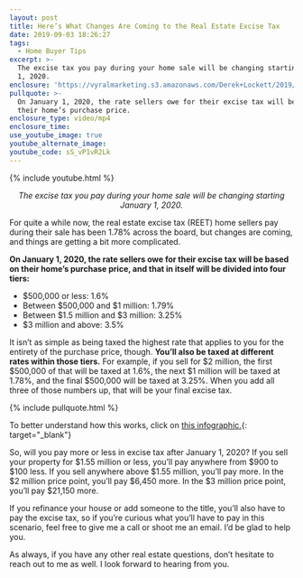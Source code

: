 ```yaml
---
layout: post
title: Here’s What Changes Are Coming to the Real Estate Excise Tax
date: 2019-09-03 18:26:27
tags:
  - Home Buyer Tips
excerpt: >-
  The excise tax you pay during your home sale will be changing starting January
  1, 2020.
enclosure: 'https://vyralmarketing.s3.amazonaws.com/Derek+Lockett/2019/video.mp4'
pullquote: >-
  On January 1, 2020, the rate sellers owe for their excise tax will be based on
  their home’s purchase price.
enclosure_type: video/mp4
enclosure_time:
use_youtube_image: true
youtube_alternate_image:
youtube_code: sS_vP1vR2Lk
---
```


{% include youtube.html %}

<p style="text-align: center;"><em>The excise tax you pay during your home sale will be changing starting January 1, 2020.</em></p>

For quite a while now, the real estate excise tax (REET) home sellers pay during their sale has been 1.78% across the board, but changes are coming, and things are getting a bit more complicated.&nbsp;

**On January 1, 2020, the rate sellers owe for their excise tax will be based on their home’s purchase price, and that in itself will be divided into four tiers:**

* $500,000 or less: 1.6%
* Between $500,000 and $1 million: 1.79%
* Between $1.5 million and $3 million: 3.25%
* $3 million and above: 3.5%

It isn’t as simple as being taxed the highest rate that applies to you for the entirety of the purchase price, though. **You’ll also be taxed at different rates within those tiers.** For example, if you sell for $2 million, the first $500,000 of that will be taxed at 1.6%, the next $1 million will be taxed at 1.78%, and the final $500,000 will be taxed at 3.25%. When you add all three of those numbers up, that will be your final excise tax.&nbsp;

{% include pullquote.html %}

To better understand how this works, click on [this infographic.](https://vyralmarketing.s3.amazonaws.com/Derek+Lockett/2019/2020_Excise_Tax_Infographic.pdf){: target="_blank"}

So, will you pay more or less in excise tax after January 1, 2020? If you sell your property for $1.55 million or less, you’ll pay anywhere from $900 to $100 less. If you sell anywhere above $1.55 million, you’ll pay more. In the $2 million price point, you’ll pay $6,450 more. In the $3 million price point, you’ll pay $21,150 more.&nbsp;

If you refinance your house or add someone to the title, you’ll also have to pay the excise tax, so if you’re curious what you’ll have to pay in this scenario, feel free to give me a call or shoot me an email. I’d be glad to help you.&nbsp;

As always, if you have any other real estate questions, don’t hesitate to reach out to me as well. I look forward to hearing from you.